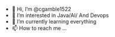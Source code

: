 - 👋 Hi, I’m @cgamble1522
- 👀 I’m interested in Java/AI/ And Devops
- 🌱 I’m currently learning everything
- 📫 How to reach me ...
